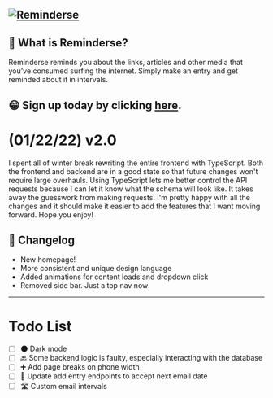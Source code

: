 [![Reminderse](https://i.imgur.com/LmorpRy.png)](#)
---
💭 What is Reminderse?
-----
Reminderse reminds you about the links, articles and other media that you’ve consumed surfing the internet. Simply make an entry and get reminded about it in intervals.

## 😁 Sign up today by clicking [here](https://reminderse.com/register).


# (01/22/22) v2.0
I spent all of winter break rewriting the entire frontend with TypeScript. Both the frontend and backend are in a good state so that future changes won't require large overhauls. Using TypeScript lets me better control the API requests because I can let it know what the schema will look like. It takes away the guesswork from making requests. I'm pretty happy with all the changes and it should make it easier to add the features that I want moving forward. Hope you enjoy!

## 📨 Changelog
- New homepage!
- More consistent and unique design language
- Added animations for content loads and dropdown click
- Removed side bar. Just a top nav now


---
# Todo List
- [ ] 🌑 Dark mode
- [ ] 🔙 Some backend logic is faulty, especially interacting with the database
- [ ] ➕ Add page breaks on phone width
- [ ] 📆 Update add entry endpoints to accept next email date
- [ ] 🛣 Custom email intervals
